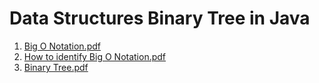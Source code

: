 # Data Structures Binary Tree in Java

1. [Big O Notation.pdf](https://github.com/VaibhavMojidra/Data-Structures---Hashtable-Using-Array-And-Linked-List-in-Java/blob/master/Documentation/Big%20O%20Notation.pdf)
2. [How to identify Big O Notation.pdf](https://github.com/VaibhavMojidra/Data-Structures---Hashtable-Using-Array-And-Linked-List-in-Java/blob/master/Documentation/How%20to%20identify%20Big%20O%20Notation.pdf)
3. [Binary Tree.pdf](https://github.com/VaibhavMojidra/Data-Structures---Binary-Tree-in-Java/blob/master/Documentation/Binary%20Tree.pdf)

